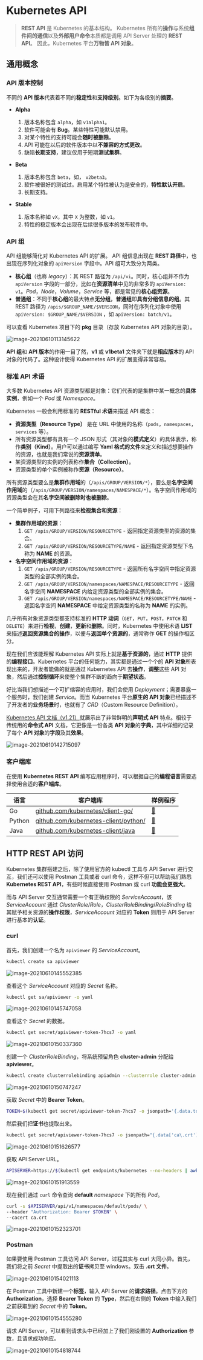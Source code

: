 # Kubernetes API

>**REST API** 是 Kubernetes 的基本结构。 Kubernetes 所有的**操作**与系统**组件间的通信**以及**外部用户命令**本质都是调用 API Server 处理的 **REST API**。 因此，Kubernetes 平台**万物皆 API 对象**。



## 通用概念

### API 版本控制

不同的 **API 版本**代表着不同的**稳定性**和**支持级别**。如下为各级别的**摘要**。

- **Alpha**

  1. 版本名称包含 `alpha`，如 `v1alpha1`。
  2. 软件可能会有 **Bug**。某些特性可能默认禁用。
  3. 对某个特性的支持可能会**随时被删除**。
  4. API 可能在以后的软件版本中以**不兼容的方式更改**。
  5. 缺陷**长期支持**，建议仅用于短期**测试集群**。

- **Beta**

  1. 版本名称包含 `beta`，如， `v2beta3`。
  2. 软件被很好的测试过。启用某个特性被认为是安全的，**特性默认开启**。
  3. 长期支持。

- **Stable**

  1. 版本名称如 `vX`，其中 `X` 为整数，如 `v1`。
  2. 特性的稳定版本会出现在后续很多版本的发布软件中。



### API 组

API 组能够简化对 Kubernetes API 的扩展。 API 组信息出现在 **REST 路径**中，也出现在序列化对象的 `apiVersion` 字段中。API 组可大致分为两类。

- **核心组**（也称 *legacy*）：其 REST 路径为 `/api/vi`。同时，核心组并不作为 `apiVersion` 字段的一部分，比如在**资源清单**中见的非常多的 `apiVersion: v1`。*Pod*，*Node*，*Volume*，*Service* 等，都是常见的**核心组资源**。
- **普通组**：不同于**核心组**的最大特点**无分组**，**普通组**即**具有分组信息的组**。其 REST 路径为 `/apis/$GROUP_NAME/$VERSION`，同时在序列化对象中使用 `apiVersion: $GROUP_NAME/$VERSION` ，如 `apiVersion: batch/v1`。



可以查看 Kubernetes 项目下的 **pkg** 目录（存放 Kubernetes API 对象的目录）。

![image-20210610113145622](./img/image-20210610113145622.png)

**API 组**和 **API 版本**的作用一目了然，**v1** 或 **v1beta1** 文件夹下就是**相应版本**的 API 对象的代码了。这种设计使得 Kubernetes API 的扩展变得非常容易。



### 标准 API 术语

大多数 Kubernetes API 资源类型都是对象：它们代表的是集群中某一概念的**具体实例**，例如一个 *Pod* 或 *Namespace*。

Kubernetes 一般会利用标准的 **RESTful 术语**来描述 API 概念：

- **资源类型（Resource Type）** 是在 URL 中使用的名称（`pods`，`namespaces`，`services` 等）。
- 所有资源类型都有具有一个 JSON 形式（其对象的**模式定义**）的具体表示，称作**类别（Kind）**。用户可以通过编写 **Yaml 格式的文件**来定义和描述想要操作的资源，也就是我们常说的**资源清单**。
- 某资源类型的实例的列表称作**集合（Collection）**。
- 资源类型的单个实例被称作**资源（Resource）**。



所有资源类型要么是**集群作用域**的（`/apis/GROUP/VERSION/*`），要么是**名字空间作用域**的（`/apis/GROUP/VERSION/namespaces/NAMESPACE/*`）。名字空间作用域的资源类型会在其**名字空间被删除时也被删除**。

一个简单例子，可用下列路径来**检视集合和资源**：

- **集群作用域的资源**：
  1. `GET /apis/GROUP/VERSION/RESOURCETYPE` - 返回指定资源类型的资源的集合。
  2. `GET /apis/GROUP/VERSION/RESOURCETYPE/NAME` - 返回指定资源类型下名称为 **NAME** 的资源。
- **名字空间作用域的资源**：
  1. `GET /apis/GROUP/VERSION/RESOURCETYPE` - 返回所有名字空间中指定资源类型的全部实例的集合。
  2. `GET /apis/GROUP/VERSION/namespaces/NAMESPACE/RESOURCETYPE` - 返回名字空间 **NAMESPACE** 内给定资源类型的全部实例的集合。
  3. `GET /apis/GROUP/VERSION/namespaces/NAMESPACE/RESOURCETYPE/NAME` - 返回名字空间 **NAMESPACE** 中给定资源类型的名称为 **NAME** 的实例。

几乎所有对象资源类型都支持标准的 **HTTP 动词**（`GET`，`PUT`，`POST`，`PATCH` 和 `DELETE`）来进行**检视**，**创建**，**更新**和**删除**。同时，Kubernetes 中使用术语 **LIST** 来描述**返回资源集合的操作**，以便与**返回单个资源的**，通常称作 **GET** 的操作相区分。



现在我们应该能理解 Kubernetes API 实际上就是**基于资源的**，通过 **HTTP** 提供的**编程接口**。Kubernetes 平台的任何能力，其实都是通过一个个的 **API 对象**所表现出来的，开发者能做的就是通过 Kubernetes API 去**操作**，**调整**这些 API 对象，然后通过**控制循环**来使整个集群不断的趋向于**期望状态**。

好比当我们想描述一个可扩缩容的应用时，我们会使用 *Deployment*；需要暴露一个服务时，我们创建 *Service*。而当 Kubernetes 平台**原生的 API 对象**已经描述不了开发者的**业务场景**时，也就有了 *CRD*（Custom Resource Definition）。



[Kubernetes API 文档（v1.21）](https://kubernetes.io/docs/reference/generated/kubernetes-api/v1.21/#-strong-api-overview-strong-)就展示出了非常鲜明的**声明式 API** 特点。相较于传统用的**命令式 API** 文档，它更像是一份各类 **API 对象**的**字典**，其中详细的记录了每个 **API 对象**的**字段**及其**效果**。

![image-20210610142715097](./img/image-20210610142715097.png)




### 客户端库

在使用 **Kubernetes REST API** 编写应用程序时，可以根据自己的**编程语言**需要选择使用合适的**客户端库**。

| 语言   | 客户端库                                                     | 样例程序                                                     |
| ------ | ------------------------------------------------------------ | ------------------------------------------------------------ |
| Go     | [github.com/kubernetes/client-go/](https://github.com/kubernetes/client-go/) | [🔗](https://github.com/kubernetes/client-go/tree/master/examples) |
| Python | [github.com/kubernetes-client/python/](https://github.com/kubernetes-client/python/) | [🔗](https://github.com/kubernetes-client/python/tree/master/examples) |
| Java   | [github.com/kubernetes-client/java](https://github.com/kubernetes-client/java/) | [🔗](https://github.com/kubernetes-client/java#installation)  |



## HTTP REST API 访问

Kubernetes 集群搭建之后，除了使用官方的 kubectl 工具与 API Server 进行交互，我们还可以使用 Postman 工具或者 curl 命令，这样不但可以帮助我们熟悉 **Kubernetes REST API**，有些时候直接使用 Postman 或 curl **功能会更强大**。

而与 API Server 交互通常需要一个有正确权限的 *ServiceAccount*，该 *ServiceAccount* 通过 *ClusterRole*/*Role*，*ClusterRoleBinding*/*RoleBinding* 给其赋予相关资源的**操作权限**，*ServiceAccount* 对应的 **Token** 则用于 API Server 进行基本的**认证**。



### curl

首先，我们创建一个名为 `apiviewer` 的 *ServiceAccount*。

```bash
kubectl create sa apiviewer
```

![image-20210610145552385](./img/image-20210610145552385.png)



查看这个 *ServiceAccount* 对应的 *Secret* 名称。

```bash
kubectl get sa/apiviewer -o yaml
```

![image-20210610145747058](./img/image-20210610145747058.png)



查看这个 *Secret* 的数据。

```bash
kubectl get secret/apiviewer-token-7hcs7 -o yaml
```

![image-20210610150337360](./img/image-20210610150337360.png)



创建一个 *ClusterRoleBinding*，将系统预留角色 **cluster-admin** 分配给 **apiviewer**。

```bash
kubectl create clusterrolebinding apiadmin --clusterrole cluster-admin --serviceaccount default:apiviewer
```

![image-20210610150747247](./img/image-20210610150747247.png)



获取 *Secret* 中的 **Bearer Token**。

```bash
TOKEN=$(kubectl get secret/apiviewer-token-7hcs7 -o jsonpath='{.data.token}' | base64 -d)
```

然后我们把**证书**也提取出来。

```bash
kubectl get secret/apiviewer-token-7hcs7 -o jsonpath="{.data['ca\.crt']}" | base64 -d > ca.crt
```

![image-20210610151626577](./img/image-20210610151626577.png)



获取 API Server URL。

```bash
APISERVER=https://$(kubectl get endpoints/kubernetes --no-headers | awk '{ print $2 }' | cut -d "," -f 1)
```

![image-20210610151913559](./img/image-20210610151913559.png)



现在我们通过 `curl` 命令查询 **default** *namespace* 下的所有 *Pod*。

```bash
curl -s $APISERVER/api/v1/namespaces/default/pods/ \
--header "Authorization: Bearer $TOKEN" \
--cacert ca.crt
```

![image-20210610152323701](./img/image-20210610152323701.png)





### Postman

如果要使用 Postman 工具访问 API Server，过程其实与 curl 大同小异。首先，我们将之前 *Secret* 中提取出的**证书**拷贝至 windows。双击 **.crt 文件**。

![image-20210610154021113](./img/image-20210610154021113.png)



在 Postman 工具中新建一个**标签**，输入 API Server 的**请求路径**。点击下方的 **Authorization**，选择 **Bearer Token** 的 **Type**，然后在右侧的 **Token** 中输入我们之前获取到的 *Secret* 中的 **Token**。

![image-20210610154555280](./img/image-20210610154555280.png)



请求 API Server，可以看到请求头中已经加上了我们刚设置的 **Authorization** 参数，且请求成功响应。

![image-20210610154818744](./img/image-20210610154818744.png)











